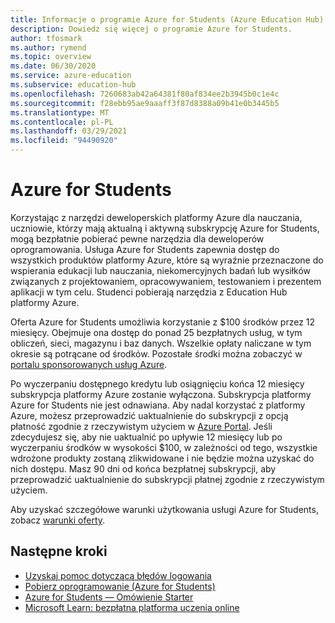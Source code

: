 ```yaml
---
title: Informacje o programie Azure for Students (Azure Education Hub)
description: Dowiedz się więcej o programie Azure for Students.
author: tfosmark
ms.author: rymend
ms.topic: overview
ms.date: 06/30/2020
ms.service: azure-education
ms.subservice: education-hub
ms.openlocfilehash: 7260683ab42a64381f80af834ee2b3945b0c1e4c
ms.sourcegitcommit: f28ebb95ae9aaaff3f87d8388a09b41e0b3445b5
ms.translationtype: MT
ms.contentlocale: pl-PL
ms.lasthandoff: 03/29/2021
ms.locfileid: "94490920"
---
```

# <a name="azure-for-students"></a>Azure for Students

Korzystając z narzędzi deweloperskich platformy Azure dla nauczania, uczniowie, którzy mają aktualną i aktywną subskrypcję Azure for Students, mogą bezpłatnie pobierać pewne narzędzia dla deweloperów oprogramowania. Usługa Azure for Students zapewnia dostęp do wszystkich produktów platformy Azure, które są wyraźnie przeznaczone do wspierania edukacji lub nauczania, niekomercyjnych badań lub wysiłków związanych z projektowaniem, opracowywaniem, testowaniem i prezentem aplikacji w tym celu. Studenci pobierają narzędzia z Education Hub platformy Azure.

Oferta Azure for Students umożliwia korzystanie z $100 środków przez 12 miesięcy. Obejmuje ona dostęp do ponad 25 bezpłatnych usług, w tym obliczeń, sieci, magazynu i baz danych. Wszelkie opłaty naliczane w tym okresie są potrącane od środków. Pozostałe środki można zobaczyć w [portalu sponsorowanych usług Azure](https://www.microsoftazuresponsorships.com/).

Po wyczerpaniu dostępnego kredytu lub osiągnięciu końca 12 miesięcy subskrypcja platformy Azure zostanie wyłączona. Subskrypcja platformy Azure for Students nie jest odnawiana. Aby nadal korzystać z platformy Azure, możesz przeprowadzić uaktualnienie do subskrypcji z opcją płatność zgodnie z rzeczywistym użyciem w [Azure Portal](https://portal.azure.com/#blade/Microsoft_Azure_Billing/SubscriptionsBlade). Jeśli zdecydujesz się, aby nie uaktualnić po upływie 12 miesięcy lub po wyczerpaniu środków w wysokości $100, w zależności od tego, wszystkie wdrożone produkty zostaną zlikwidowane i nie będzie można uzyskać do nich dostępu. Masz 90 dni od końca bezpłatnej subskrypcji, aby przeprowadzić uaktualnienie do subskrypcji płatnej zgodnie z rzeczywistym użyciem.

Aby uzyskać szczegółowe warunki użytkowania usługi Azure for Students, zobacz [warunki oferty](https://azure.microsoft.com/offers/ms-azr-0170p/).


## <a name="next-steps"></a>Następne kroki
- [Uzyskaj pomoc dotyczącą błędów logowania](troubleshoot-login.md)
- [Pobierz oprogramowanie (Azure for Students)](download-software.md)
- [Azure for Students — Omówienie Starter](azure-students-starter-program.md)
- [Microsoft Learn: bezpłatna platforma uczenia online](/learn/)